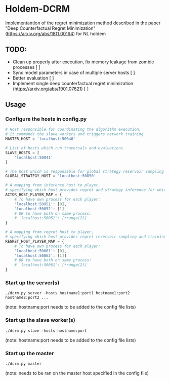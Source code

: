 # Holdem-DCRM

Implementantion of the regret minimization method described in the paper "Deep Counterfactual Regret Minimization" (https://arxiv.org/abs/1811.00164) for NL holdem


## TODO:
- Clean up properly after execution, fix memory leakage from zombie processes [ ]
- Sync model parameters in case of multiple server hosts [ ]
- Better evaluation [ ]
- Implement single deep counterfactual regret minimization (https://arxiv.org/abs/1901.07621) [ ]


## Usage
### Configure the hosts in config.py
```python
# Host responsible for coordinating the algorithm execution, 
# it commands the slave workers and triggers network training
MASTER_HOST = 'localhost:50040'

# List of hosts which run traversals and evaluations
SLAVE_HOSTS = [
    'localhost:50041'
]

# The host which is responsible for global strategy reservoir sampling and training 
GLOBAL_STRATEGY_HOST = 'localhost:50050'

# A mapping from inference host to player, 
# specifying which host provides regret and strategy inference for which player(s)
ACTOR_HOST_PLAYER_MAP = {
    # To have own process for each player:
    'localhost:50051': [0],
    'localhost:50052': [1]
    # OR to have both on same process:
    # 'localhost:50051': [*range(2)]
}

# A mapping from regret host to player, 
# specifying which host provides regret reservoir sampling and training to which player(s)
REGRET_HOST_PLAYER_MAP = {
    # To have own process for each player:
    'localhost:50061': [0],
    'localhost:50062': [1]]
    # OR to have both on same process:
    # 'localhost:50061': [*range(2)]
}
```
### Start up the server(s)
```shell
./dcrm.py server -hosts hostname1:port1 hostname1:port2 hostname2:port2 ...
```
(note: hostname:port needs to be added to the config file lists)
### Start up the slave worker(s)
```shell
./dcrm.py slave -hosts hostname:port
```
(note: hostname:port needs to be added to the config file lists)
### Start up the master 
```shell
./dcrm.py master
```
(note: needs to be ran on the master host specified in the config file)
